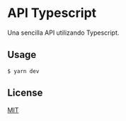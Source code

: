 # API Typescript

Una sencilla API utilizando Typescript.

## Usage

```nodejs
$ yarn dev
```

## License
[MIT](https://choosealicense.com/licenses/mit/)
